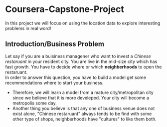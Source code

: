 # Coursera-Capstone-Project
In this project we will focus on using the location data to explore interesting problems in real word!

## Introduction/Business Problem
Let say if you are a buisiness managener who want to invest a *Chinese restaruant* in your resident city. You are live in the mid-size city which has fast growth. You have to decide where or which **neighberhoods** to open the restaruant.  
In order to answer this question, you have to build a model get some recommendations where to start your business.   
+ Therefore, we will learn a model from a mature city/metropolitan city since we believe that it is more develeped. Your city will become a metropolis some day.
+ Another thing you believe is that any one of business venue does not exist alone, "Chinese restaruant" always tends to be find with some other type of shops,  neighberhoods have "cultures" to like them both.
